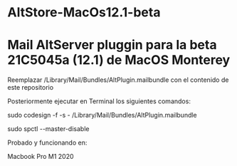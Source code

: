 # AltStore-MacOs12.1-beta
# Mail AltServer pluggin para la beta 21C5045a (12.1) de MacOS Monterey  


Reemplazar /Library/Mail/Bundles/AltPlugin.mailbundle con el contenido de este repositorio

Posteriormente ejecutar en Terminal los siguientes comandos:

sudo codesign -f -s - /Library/Mail/Bundles/AltPlugin.mailbundle

sudo spctl --master-disable



Probado y funcionando en:

Macbook Pro M1 2020